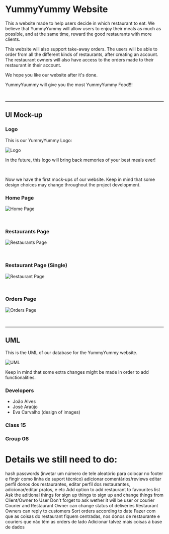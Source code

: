 # YummyYummy Website

This a website made to help users decide in which restaurant to eat. We believe that YummyYummy will allow users to enjoy their meals as much as possible, and at the same time, reward the good restaurants with more clients.

This website will also support take-away orders. The users will be able to order from all the different kinds of restaurants, after creating an account. The restaurant owners will also have access to the orders made to their restaurant in their account.

We hope you like our website after it's done.

YummyYuummy will give you the most YummyYummy Food!!!

<br>

---

## UI Mock-up

### Logo
This is our YummyYummy Logo:

![Logo](images/Logo/YummyLogoTransparentBg.png)

In the future, this logo will bring back memories of your best meals ever!

<br>

Now we have the first mock-ups of our website. Keep in mind that some design choices may change throughout the project development.

### Home Page

![Home Page](images/UI_Mock-up/HomePage.png)

<br>

### Restaurants Page

![Restaurants Page](images/UI_Mock-up/RestaurantsPage.png)

<br>

### Restaurant Page (Single)

![Restaurant Page](images/UI_Mock-up/RestaurantPage.png)

<br>


### Orders Page

![Orders Page](images/UI_Mock-up/OrdersPage.png)

<br>


---

## UML

This is the UML of our database for the YummyYummy website.

![UML](images/Development/YummyUML.jpg)

Keep in mind that some extra changes might be made in order to add functionalities.

### Developers

- João Alves
- José Araújo
- Eva Carvalho (design of images)

### Class 15
### Group 06



# Details we still need to do:

hash passwords
(invetar um número de tele aleatório para colocar no footer e fingir como linha de suport técnico)
adicionar comentários/reviews
editar perfil
donos dos restaurantes, editar perfil dos restaurantes, adicionar/editar pratos, e etc
Add option to add restaurant to favourites list
Ask the aditional things for sign up things to sign up and change things from Client/Owner to User
Don't forget to ask wether it will be user or courier
Courier and Restaurant Owner can change status of deliveries
Restaurant Owners can reply to customers
Sort orders according to date
Fazer com que as coisas do restaurant fiquem centradas, nos donos de restaurante e couriers que não têm as orders de lado
Adicionar talvez mais coisas à base de dados
